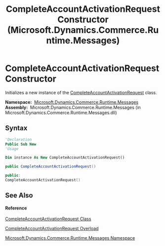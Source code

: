 ﻿---
title: CompleteAccountActivationRequest Constructor  (Microsoft.Dynamics.Commerce.Runtime.Messages)
TOCTitle: CompleteAccountActivationRequest Constructor
ms:assetid: M:Microsoft.Dynamics.Commerce.Runtime.Messages.CompleteAccountActivationRequest.#ctor
ms:mtpsurl: https://technet.microsoft.com/en-us/library/microsoft.dynamics.commerce.runtime.messages.completeaccountactivationrequest.completeaccountactivationrequest(v=AX.60)
ms:contentKeyID: 62209210
ms.date: 05/18/2015
mtps_version: v=AX.60
dev_langs:
- vb
- csharp
- c++
---

# CompleteAccountActivationRequest Constructor

Initializes a new instance of the [CompleteAccountActivationRequest](completeaccountactivationrequest-class-microsoft-dynamics-commerce-runtime-messages.md) class.

**Namespace:**  [Microsoft.Dynamics.Commerce.Runtime.Messages](microsoft-dynamics-commerce-runtime-messages-namespace.md)  
**Assembly:**  Microsoft.Dynamics.Commerce.Runtime.Messages (in Microsoft.Dynamics.Commerce.Runtime.Messages.dll)

## Syntax

``` vb
'Declaration
Public Sub New
'Usage

Dim instance As New CompleteAccountActivationRequest()
```

``` csharp
public CompleteAccountActivationRequest()
```

``` c++
public:
CompleteAccountActivationRequest()
```

## See Also

#### Reference

[CompleteAccountActivationRequest Class](completeaccountactivationrequest-class-microsoft-dynamics-commerce-runtime-messages.md)

[CompleteAccountActivationRequest Overload](completeaccountactivationrequest-constructor-microsoft-dynamics-commerce-runtime-messages.md)

[Microsoft.Dynamics.Commerce.Runtime.Messages Namespace](microsoft-dynamics-commerce-runtime-messages-namespace.md)

